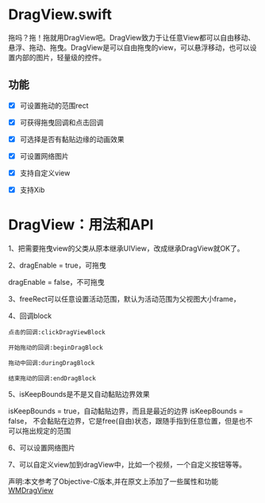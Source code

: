 # DragView.swift

拖吗？拖！拖就用DragView吧。DragView致力于让任意View都可以自由移动、悬浮、拖动、拖曳。DragView是可以自由拖曳的view，可以悬浮移动，也可以设置内部的图片，轻量级的控件。

## 功能
- [x] 可设置拖动的范围rect
- [x] 可获得拖曳回调和点击回调
- [x] 可选择是否有黏贴边缘的动画效果
- [x] 可设置网络图片
- [x] 支持自定义view
- [x] 支持Xib



# DragView：用法和API

1、把需要拖曳view的父类从原本继承UIView，改成继承DragView就OK了。

2、dragEnable = true，可拖曳

   dragEnable = false，不可拖曳
   
3、freeRect可以任意设置活动范围，默认为活动范围为父视图大小frame，

4、回调block
```
点击的回调:clickDragViewBlock
	
开始拖动的回调:beginDragBlock
	
拖动中回调:duringDragBlock
	
结束拖动的回调:endDragBlock
```
	
5、isKeepBounds是不是又自动黏贴边界效果

 isKeepBounds = true，自动黏贴边界，而且是最近的边界
 isKeepBounds = false， 不会黏贴在边界，它是free(自由)状态，跟随手指到任意位置，但是也不可以拖出规定的范围

6、可以设置网络图片

7、可以自定义view加到dragView中，比如一个视频，一个自定义按钮等等。

声明:本文参考了Objective-C版本,并在原文上添加了一些属性和功能[WMDragView](https://github.com/zhengwenming/WMDragView)
